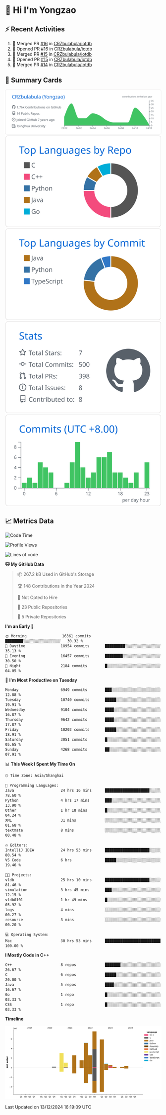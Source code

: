 # 👋 Hi I'm Yongzao

## ⚡ Recent Activities
<!--START_SECTION:activity-->
1. 🎉 Merged PR [#16](https://github.com/CRZbulabula/iotdb/pull/16) in [CRZbulabula/iotdb](https://github.com/CRZbulabula/iotdb)
2. 💪 Opened PR [#16](https://github.com/CRZbulabula/iotdb/pull/16) in [CRZbulabula/iotdb](https://github.com/CRZbulabula/iotdb)
3. 🎉 Merged PR [#15](https://github.com/CRZbulabula/iotdb/pull/15) in [CRZbulabula/iotdb](https://github.com/CRZbulabula/iotdb)
4. 💪 Opened PR [#15](https://github.com/CRZbulabula/iotdb/pull/15) in [CRZbulabula/iotdb](https://github.com/CRZbulabula/iotdb)
5. 🎉 Merged PR [#14](https://github.com/CRZbulabula/iotdb/pull/14) in [CRZbulabula/iotdb](https://github.com/CRZbulabula/iotdb)
<!--END_SECTION:activity-->

## 🎑 Summary Cards

[![](https://raw.githubusercontent.com/CRZbulabula/CRZbulabula/main/profile-summary-card-output/github/0-profile-details.svg)](https://github.com/vn7n24fzkq/github-profile-summary-cards)
[![](https://raw.githubusercontent.com/CRZbulabula/CRZbulabula/main/profile-summary-card-output/github/1-repos-per-language.svg)](https://github.com/vn7n24fzkq/github-profile-summary-cards) [![](https://raw.githubusercontent.com/CRZbulabula/CRZbulabula/main/profile-summary-card-output/github/2-most-commit-language.svg)](https://github.com/vn7n24fzkq/github-profile-summary-cards)
[![](https://raw.githubusercontent.com/CRZbulabula/CRZbulabula/main/profile-summary-card-output/github/3-stats.svg)](https://github.com/vn7n24fzkq/github-profile-summary-cards) [![](https://raw.githubusercontent.com/CRZbulabula/CRZbulabula/main/profile-summary-card-output/github/4-productive-time.svg)](https://github.com/vn7n24fzkq/github-profile-summary-cards)

## 📈 Metrics Data

<!--START_SECTION:waka-->
![Code Time](http://img.shields.io/badge/Code%20Time-760%20hrs%2044%20mins-blue)

![Profile Views](http://img.shields.io/badge/Profile%20Views-0-blue)

![Lines of code](https://img.shields.io/badge/From%20Hello%20World%20I%27ve%20Written-31.4%20million%20lines%20of%20code-blue)

**🐱 My GitHub Data** 

> 📦 267.2 kB Used in GitHub's Storage 
 > 
> 🏆 148 Contributions in the Year 2024
 > 
> 🚫 Not Opted to Hire
 > 
> 📜 23 Public Repositories 
 > 
> 🔑 5 Private Repositories 
 > 
**I'm an Early 🐤** 

```text
🌞 Morning                16361 commits       ████████░░░░░░░░░░░░░░░░░   30.32 % 
🌆 Daytime                18954 commits       █████████░░░░░░░░░░░░░░░░   35.13 % 
🌃 Evening                16457 commits       ████████░░░░░░░░░░░░░░░░░   30.50 % 
🌙 Night                  2184 commits        █░░░░░░░░░░░░░░░░░░░░░░░░   04.05 % 
```
📅 **I'm Most Productive on Tuesday** 

```text
Monday                   6949 commits        ███░░░░░░░░░░░░░░░░░░░░░░   12.88 % 
Tuesday                  10740 commits       █████░░░░░░░░░░░░░░░░░░░░   19.91 % 
Wednesday                9104 commits        ████░░░░░░░░░░░░░░░░░░░░░   16.87 % 
Thursday                 9642 commits        ████░░░░░░░░░░░░░░░░░░░░░   17.87 % 
Friday                   10202 commits       █████░░░░░░░░░░░░░░░░░░░░   18.91 % 
Saturday                 3051 commits        █░░░░░░░░░░░░░░░░░░░░░░░░   05.65 % 
Sunday                   4268 commits        ██░░░░░░░░░░░░░░░░░░░░░░░   07.91 % 
```


📊 **This Week I Spent My Time On** 

```text
🕑︎ Time Zone: Asia/Shanghai

💬 Programming Languages: 
Java                     24 hrs 16 mins      ████████████████████░░░░░   78.60 % 
Python                   4 hrs 17 mins       ███░░░░░░░░░░░░░░░░░░░░░░   13.90 % 
Other                    1 hr 18 mins        █░░░░░░░░░░░░░░░░░░░░░░░░   04.24 % 
XML                      31 mins             ░░░░░░░░░░░░░░░░░░░░░░░░░   01.68 % 
textmate                 8 mins              ░░░░░░░░░░░░░░░░░░░░░░░░░   00.48 % 

🔥 Editors: 
IntelliJ IDEA            24 hrs 53 mins      ████████████████████░░░░░   80.54 % 
VS Code                  6 hrs               █████░░░░░░░░░░░░░░░░░░░░   19.46 % 

🐱‍💻 Projects: 
vldb                     25 hrs 10 mins      ████████████████████░░░░░   81.46 % 
simulation               3 hrs 45 mins       ███░░░░░░░░░░░░░░░░░░░░░░   12.15 % 
vldb0101                 1 hr 49 mins        █░░░░░░░░░░░░░░░░░░░░░░░░   05.92 % 
logs                     4 mins              ░░░░░░░░░░░░░░░░░░░░░░░░░   00.27 % 
resource                 3 mins              ░░░░░░░░░░░░░░░░░░░░░░░░░   00.20 % 

💻 Operating System: 
Mac                      30 hrs 53 mins      █████████████████████████   100.00 % 
```

**I Mostly Code in C++** 

```text
C++                      8 repos             ███████░░░░░░░░░░░░░░░░░░   26.67 % 
C                        6 repos             █████░░░░░░░░░░░░░░░░░░░░   20.00 % 
Java                     5 repos             ████░░░░░░░░░░░░░░░░░░░░░   16.67 % 
Go                       1 repo              █░░░░░░░░░░░░░░░░░░░░░░░░   03.33 % 
CSS                      1 repo              █░░░░░░░░░░░░░░░░░░░░░░░░   03.33 % 
```



**Timeline**

![Lines of Code chart](https://raw.githubusercontent.com/CRZbulabula/CRZbulabula/main/assets/bar_graph.png)


 Last Updated on 13/12/2024 16:19:09 UTC
<!--END_SECTION:waka-->

